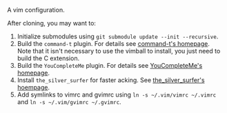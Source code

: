A vim configuration.

After cloning, you may want to:
   1. Initialize submodules using `git submodule update --init --recursive`.
   2. Build the `command-t` plugin. For details see [command-t's homepage](https://github.com/wincent/Command-T). Note that it isn't necessary to use the vimball to install, you just need to build the C extension.
   3. Build the `YouCompleteMe` plugin.  For details see [YouCompleteMe's homepage](https://github.com/Valloric/YouCompleteMe).
   4. Install `the_silver_surfer` for faster acking. See [the_silver_surfer's hoempage](https://github.com/ggreer/the_silver_searcher).
   5. Add symlinks to vimrc and gvimrc using `ln -s ~/.vim/vimrc ~/.vimrc` and `ln -s ~/.vim/gvimrc ~/.gvimrc`.
